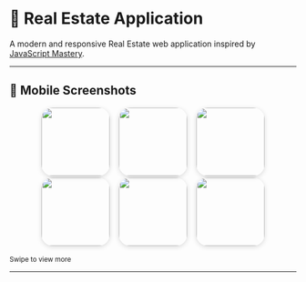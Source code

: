 # 📱 Real Estate Application

A modern and responsive Real Estate web application inspired by [JavaScript Mastery](https://www.jsmastery.pro/).

---

## 📸 Mobile Screenshots

<p align="center">
  <img src="https://github.com/user-attachments/assets/592d3f61-8d9d-46e8-ba69-5ed1a0628272" width="120" style="border-radius:20px; margin: 0 6px; box-shadow:0 2px 8px rgba(0,0,0,0.15);" />
  <img src="https://github.com/user-attachments/assets/76321199-fc48-4e7d-bb03-cb9bf89ec379" width="120" style="border-radius:20px; margin: 0 6px; box-shadow:0 2px 8px rgba(0,0,0,0.15);" />
  <img src="https://github.com/user-attachments/assets/fc485de2-d50f-4707-aa99-97c89cb87b40" width="120" style="border-radius:20px; margin: 0 6px; box-shadow:0 2px 8px rgba(0,0,0,0.15);" />
  <img src="https://github.com/user-attachments/assets/2bd5b0e2-84af-4435-a69c-7c4dbc5d901e" width="120" style="border-radius:20px; margin: 0 6px; box-shadow:0 2px 8px rgba(0,0,0,0.15);" />
  <img src="https://github.com/user-attachments/assets/0e52b246-0ef0-44ea-b10d-2b85ae9fde28" width="120" style="border-radius:20px; margin: 0 6px; box-shadow:0 2px 8px rgba(0,0,0,0.15);" />
  <img src="https://github.com/user-attachments/assets/9c7a807d-d74d-417a-9db8-15126521156d" width="120" style="border-radius:20px; margin: 0 6px; box-shadow:0 2px 8px rgba(0,0,0,0.15);" />
</p>

<sub align="center">Swipe to view more</sub>

---
